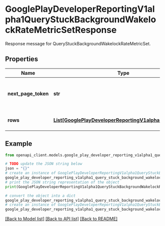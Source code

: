 # GooglePlayDeveloperReportingV1alpha1QueryStuckBackgroundWakelockRateMetricSetResponse

Response message for QueryStuckBackgroundWakelockRateMetricSet.

## Properties

Name | Type | Description | Notes
------------ | ------------- | ------------- | -------------
**next_page_token** | **str** | Continuation token to fetch the next page of data. | [optional] 
**rows** | [**List[GooglePlayDeveloperReportingV1alpha1MetricsRow]**](GooglePlayDeveloperReportingV1alpha1MetricsRow.md) | Returned rows of data. | [optional] 

## Example

```python
from openapi_client.models.google_play_developer_reporting_v1alpha1_query_stuck_background_wakelock_rate_metric_set_response import GooglePlayDeveloperReportingV1alpha1QueryStuckBackgroundWakelockRateMetricSetResponse

# TODO update the JSON string below
json = "{}"
# create an instance of GooglePlayDeveloperReportingV1alpha1QueryStuckBackgroundWakelockRateMetricSetResponse from a JSON string
google_play_developer_reporting_v1alpha1_query_stuck_background_wakelock_rate_metric_set_response_instance = GooglePlayDeveloperReportingV1alpha1QueryStuckBackgroundWakelockRateMetricSetResponse.from_json(json)
# print the JSON string representation of the object
print(GooglePlayDeveloperReportingV1alpha1QueryStuckBackgroundWakelockRateMetricSetResponse.to_json())

# convert the object into a dict
google_play_developer_reporting_v1alpha1_query_stuck_background_wakelock_rate_metric_set_response_dict = google_play_developer_reporting_v1alpha1_query_stuck_background_wakelock_rate_metric_set_response_instance.to_dict()
# create an instance of GooglePlayDeveloperReportingV1alpha1QueryStuckBackgroundWakelockRateMetricSetResponse from a dict
google_play_developer_reporting_v1alpha1_query_stuck_background_wakelock_rate_metric_set_response_from_dict = GooglePlayDeveloperReportingV1alpha1QueryStuckBackgroundWakelockRateMetricSetResponse.from_dict(google_play_developer_reporting_v1alpha1_query_stuck_background_wakelock_rate_metric_set_response_dict)
```
[[Back to Model list]](../README.md#documentation-for-models) [[Back to API list]](../README.md#documentation-for-api-endpoints) [[Back to README]](../README.md)


